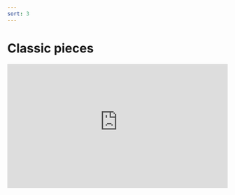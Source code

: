 ```yaml
---
sort: 3
---
```


# Classic pieces

<div style="position:relative;padding-bottom:56.25%;">
<iframe style="width:100%;height:100%;position:absolute;left:0px;top:0px;" 
        width="100%" height="100%" frameborder="0" allowfullscreen
        allow="accelerometer; autoplay; clipboard-write; encrypted-media; gyroscope; picture-in-picture" 
        src="https://www.youtube-nocookie.com/embed/videoseries?list=PLQpdLg156HYIfKyIDKEKLbPm9GOi5Xy-7"
        ></iframe>
        </div>
